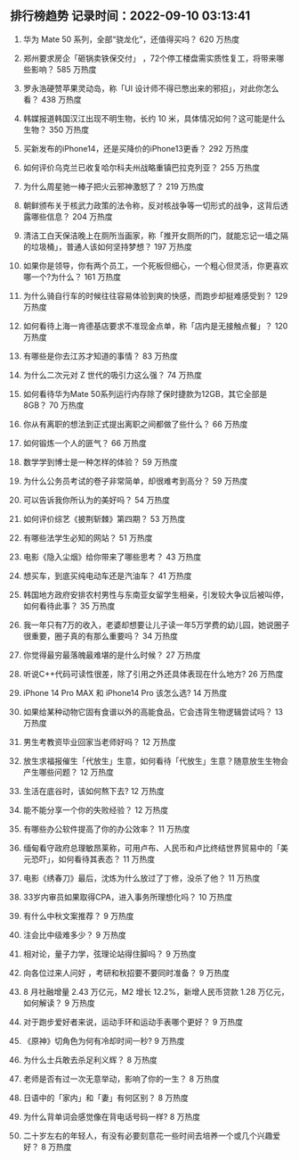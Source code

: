 
## 排行榜趋势 记录时间：2022-09-10 03:13:41
  
  1. 华为 Mate 50 系列，全部“骁龙化”，还值得买吗？ 620 万热度
    
  2. 郑州要求房企「砸锅卖铁保交付」 ，72个停工楼盘需实质性复工，将带来哪些影响？ 585 万热度
    
  3. 罗永浩硬赞苹果灵动岛，称「UI 设计师不得已憋出来的邪招」，对此你怎么看？ 438 万热度
    
  4. 韩媒报道韩国汉江出现不明生物，长约 10 米，具体情况如何？这可能是什么生物？ 350 万热度
    
  5. 买新发布的iPhone14，还是买降价的iPhone13更香？ 292 万热度
    
  6. 如何评价乌克兰已收复哈尔科夫州战略重镇巴拉克列亚？ 255 万热度
    
  7. 为什么周星驰一棒子把火云邪神激怒了？ 219 万热度
    
  8. 朝鲜颁布关于核武力政策的法令称，反对核战争等一切形式的战争，这背后透露哪些信息？ 204 万热度
    
  9. 清洁工白天保洁晚上在厕所当画家，称「推开女厕所的门，就能忘记一墙之隔的垃圾桶」，普通人该如何坚持梦想？ 197 万热度
    
  10. 如果你是领导，你有两个员工，一个死板但细心，一个粗心但灵活，你更喜欢哪一个?为什么？ 161 万热度
    
  11. 为什么骑自行车的时候往往容易体验到爽的快感，而跑步却挺难感受到？ 129 万热度
    
  12. 如何看待上海一肯德基店要求不准现金点单，称「店内是无接触点餐」？ 120 万热度
    
  13. 有哪些是你去江苏才知道的事情？ 83 万热度
    
  14. 为什么二次元对 Z 世代的吸引力这么强？ 74 万热度
    
  15. 如何看待华为Mate 50系列运行内存除了保时捷款为12GB，其它全部是8GB？ 70 万热度
    
  16. 你从有离职的想法到正式提出离职之间都做了些什么？ 66 万热度
    
  17. 如何锻炼一个人的匪气？ 66 万热度
    
  18. 数学学到博士是一种怎样的体验？ 59 万热度
    
  19. 为什么公务员考试的卷子非常简单，却很难考到高分？ 59 万热度
    
  20. 可以告诉我你所认为的美好吗？ 54 万热度
    
  21. 如何评价综艺《披荆斩棘》第四期？ 53 万热度
    
  22. 有哪些法学生必知的网站？ 51 万热度
    
  23. 电影《隐入尘烟》给你带来了哪些思考？ 43 万热度
    
  24. 想买车，到底买纯电动车还是汽油车？ 41 万热度
    
  25. 韩国地方政府安排农村男性与东南亚女留学生相亲，引发较大争议后被叫停，如何看待此事？ 35 万热度
    
  26. 我一年只有7万的收入，老婆却想要让儿子读一年5万学费的幼儿园，她说圈子很重要，圈子真的有那么重要吗？ 34 万热度
    
  27. 你觉得最穷最落魄最难堪的是什么时候？ 27 万热度
    
  28. 听说C++代码可读性很差，除了引用之外还具体表现在什么地方? 26 万热度
    
  29. iPhone 14 Pro MAX 和 iPhone14 Pro 该怎么选? 14 万热度
    
  30. 如果给某种动物它固有食谱以外的高能食品，它会违背生物逻辑尝试吗？ 13 万热度
    
  31. 男生考教资毕业回家当老师好吗？ 12 万热度
    
  32. 放生求福报催生「代放生」生意，如何看待「代放生」生意？随意放生生物会产生哪些问题？ 12 万热度
    
  33. 生活在底谷时，该如何熬下去? 12 万热度
    
  34. 能不能分享一个你的失败经验？ 12 万热度
    
  35. 有哪些办公软件提高了你的办公效率？ 11 万热度
    
  36. 缅甸看守政府总理敏昂莱称，可用卢布、人民币和卢比终结世界贸易中的「美元恐吓」，如何看待其表态？ 11 万热度
    
  37. 电影《绣春刀》最后，沈炼为什么放过了丁修，没杀了他？ 11 万热度
    
  38. 33岁内审员如果取得CPA，进入事务所理想化吗？ 10 万热度
    
  39. 有什么中秋文案推荐？ 9 万热度
    
  40. 注会比中级难多少？ 9 万热度
    
  41. 相对论，量子力学，弦理论站得住脚吗？ 9 万热度
    
  42. 向各位过来人问好 ，考研和秋招要不要同时准备？ 9 万热度
    
  43. 8 月社融增量 2.43 万亿元，M2 增长 12.2%，新增人民币贷款 1.28 万亿元，如何解读？ 9 万热度
    
  44. 对于跑步爱好者来说，运动手环和运动手表哪个更好？ 9 万热度
    
  45. 《原神》切角色为何有冷却时间一秒? 9 万热度
    
  46. 为什么士兵敢去杀足利义辉？ 8 万热度
    
  47. 老师是否有过一次无意举动，影响了你的一生？ 8 万热度
    
  48. 日语中的「家内」和「妻」有何区别？ 8 万热度
    
  49. 为什么背单词会感觉像在背电话号码一样? 8 万热度
    
  50. 二十岁左右的年轻人，有没有必要刻意花一些时间去培养一个或几个兴趣爱好？ 8 万热度
    